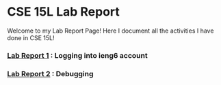 # CSE 15L Lab Report
Welcome to my Lab Report Page! Here I document all the activities I have done in CSE 15L!<br>
### [Lab Report 1](lab-report-1-week-2.md) : Logging into ieng6 account
### [Lab Report 2](labreport2.md) : Debugging
